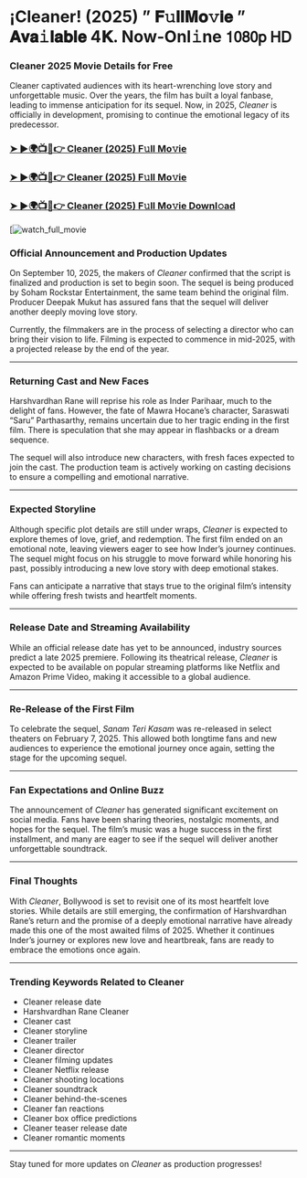 # ¡Cleaner! (2025) ” 𝐅𝚞𝐥𝐥𝐌𝐨𝚟𝐢𝐞 ” 𝐀𝐯𝐚𝚒𝐥𝐚𝐛𝐥𝐞 4𝐊. Now-Onl𝚒ne 𝟣𝟢𝟪𝟢𝗉 𝖧𝖣

### Cleaner 2025 Movie Details for Free

Cleaner captivated audiences with its heart-wrenching love story and unforgettable music. Over the years, the film has built a loyal fanbase, leading to immense anticipation for its sequel. Now, in 2025, *Cleaner* is officially in development, promising to continue the emotional legacy of its predecessor.

### [➤ ►🌍📺📱👉   Cleaner (2025) F𝚞ll Mo𝚟ie](https://rb.gy/penwws)

### [➤ ►🌍📺📱👉   Cleaner (2025) F𝚞ll Mo𝚟ie](https://rb.gy/penwws)

### [➤ ►🌍📺📱👉   Cleaner (2025) F𝚞ll Mo𝚟ie Downl𝚘ad](https://rb.gy/penwws)

[![watch_full_movie](https://media.themoviedb.org/t/p/w533_and_h300_bestv2/mG0r8B0XmbrYYHi8gYX6XARHWHi.jpg)

### **Official Announcement and Production Updates**

On September 10, 2025, the makers of *Cleaner* confirmed that the script is finalized and production is set to begin soon. The sequel is being produced by Soham Rockstar Entertainment, the same team behind the original film. Producer Deepak Mukut has assured fans that the sequel will deliver another deeply moving love story.

Currently, the filmmakers are in the process of selecting a director who can bring their vision to life. Filming is expected to commence in mid-2025, with a projected release by the end of the year.

---

### **Returning Cast and New Faces**

Harshvardhan Rane will reprise his role as Inder Parihaar, much to the delight of fans. However, the fate of Mawra Hocane’s character, Saraswati “Saru” Parthasarthy, remains uncertain due to her tragic ending in the first film. There is speculation that she may appear in flashbacks or a dream sequence.

The sequel will also introduce new characters, with fresh faces expected to join the cast. The production team is actively working on casting decisions to ensure a compelling and emotional narrative.

---

### **Expected Storyline**

Although specific plot details are still under wraps, *Cleaner* is expected to explore themes of love, grief, and redemption. The first film ended on an emotional note, leaving viewers eager to see how Inder’s journey continues. The sequel might focus on his struggle to move forward while honoring his past, possibly introducing a new love story with deep emotional stakes.

Fans can anticipate a narrative that stays true to the original film’s intensity while offering fresh twists and heartfelt moments.

---

### **Release Date and Streaming Availability**

While an official release date has yet to be announced, industry sources predict a late 2025 premiere. Following its theatrical release, *Cleaner* is expected to be available on popular streaming platforms like Netflix and Amazon Prime Video, making it accessible to a global audience.

---

### **Re-Release of the First Film**

To celebrate the sequel, *Sanam Teri Kasam* was re-released in select theaters on February 7, 2025. This allowed both longtime fans and new audiences to experience the emotional journey once again, setting the stage for the upcoming sequel.

---

### **Fan Expectations and Online Buzz**

The announcement of *Cleaner* has generated significant excitement on social media. Fans have been sharing theories, nostalgic moments, and hopes for the sequel. The film’s music was a huge success in the first installment, and many are eager to see if the sequel will deliver another unforgettable soundtrack.

---

### **Final Thoughts**

With *Cleaner*, Bollywood is set to revisit one of its most heartfelt love stories. While details are still emerging, the confirmation of Harshvardhan Rane’s return and the promise of a deeply emotional narrative have already made this one of the most awaited films of 2025. Whether it continues Inder’s journey or explores new love and heartbreak, fans are ready to embrace the emotions once again.

---

### **Trending Keywords Related to Cleaner**

- Cleaner release date  
- Harshvardhan Rane Cleaner  
- Cleaner cast  
- Cleaner storyline  
- Cleaner trailer  
- Cleaner director  
- Cleaner filming updates  
- Cleaner Netflix release  
- Cleaner shooting locations  
- Cleaner soundtrack  
- Cleaner behind-the-scenes  
- Cleaner fan reactions  
- Cleaner box office predictions  
- Cleaner teaser release date  
- Cleaner romantic moments  

---

Stay tuned for more updates on *Cleaner* as production progresses!
